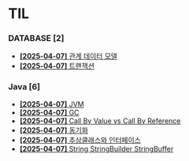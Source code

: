 # TIL
 
### DATABASE [2]
- [**[2025-04-07]**  관계 데이터 모델](https://github.com/A-lass/TIL/blob/main/DATABASE/관계_데이터_모델.md)
- [**[2025-04-07]**  트랜잭션](https://github.com/A-lass/TIL/blob/main/DATABASE/트랜잭션.md)
### Java [6]
- [**[2025-04-07]**  JVM](https://github.com/A-lass/TIL/blob/main/Java/JVM.md)
- [**[2025-04-07]**  GC](https://github.com/A-lass/TIL/blob/main/Java/GC.md)
- [**[2025-04-07]**  Call By Value vs Call By Reference](https://github.com/A-lass/TIL/blob/main/Java/Call_By_Value_vs_Call_By_Reference.md)
- [**[2025-04-07]**  동기화](https://github.com/A-lass/TIL/blob/main/Java/동기화.md)
- [**[2025-04-07]**  추상클래스와 인터페이스](https://github.com/A-lass/TIL/blob/main/Java/추상클래스와_인터페이스.md)
- [**[2025-04-07]**  String StringBuilder StringBuffer](https://github.com/A-lass/TIL/blob/main/Java/String_StringBuilder_StringBuffer.md)
